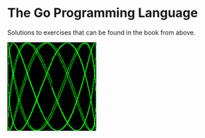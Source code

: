 # The Go Programming Language
Solutions to exercises that can be found in the book from above.  

![](./chr1/green.gif)
